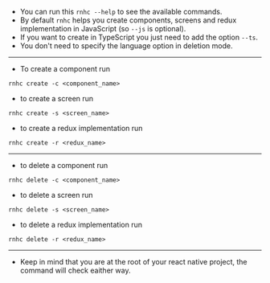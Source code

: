 - You can run this `rnhc --help` to see the available commands.
- By default `rnhc` helps you create components, screens and redux implementation in JavaScript (so `--js` is optional).
- If you want to create in TypeScript you just need to add the option `--ts`.
- You don't need to specify the language option in deletion mode.

---

- To create a component run

```
rnhc create -c <component_name>
```

- to create a screen run

```
rnhc create -s <screen_name>
```

- to create a redux implementation run

```
rnhc create -r <redux_name>
```

---

- to delete a component run

```
rnhc delete -c <component_name>
```

- to delete a screen run

```
rnhc delete -s <screen_name>
```

- to delete a redux implementation run

```
rnhc delete -r <redux_name>
```

---

- Keep in mind that you are at the root of your react native project, the command will check eaither way.
